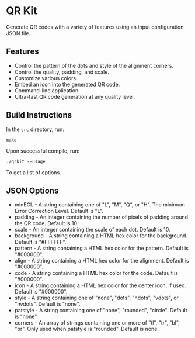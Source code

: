 QR Kit
======

Generate QR codes with a variety of features using an input configuration JSON file.

Features
--------

* Control the pattern of the dots and style of the alignment corners.
* Control the quality, padding, and scale.
* Customize various colors.
* Embed an icon into the generated QR code.
* Command-line application.
* Ultra-fast QR code generation at any quality level.

Build Instructions
------------------

In the `src` directory, run:

```
make
```

Upon successful compile, run:

```
./qrkit --usage
```

To get a list of options.

JSON Options
------------

* minECL - A string containing one of "L", "M", "Q", or "H".  The minimum Error Correction Level.  Default is "L".
* padding - An integer containing the number of pixels of padding around the QR code.  Default is 10.
* scale - An integer containing the scale of each dot.  Default is 10.
* background - A string containing a HTML hex color for the background.  Default is "#FFFFFF".
* pattern - A string containing a HTML hex color for the pattern.  Default is "#000000".
* align - A string containing a HTML hex color for the alignment.  Default is "#000000".
* code - A string containing a HTML hex color for the code.  Default is "#000000".
* icon - A string containing a HTML hex color for the center icon, if used.  Default is "#000000".
* style - A string containing one of "none", "dots", "hdots", "vdots", or "hvdots".  Default is "none".
* patstyle - A string containing one of "none", "rounded", "circle".  Default is "none".
* corners - An array of strings containing one or more of "tl", "tr", "bl", "br".  Only used when patstyle is "rounded".  Default is none.
